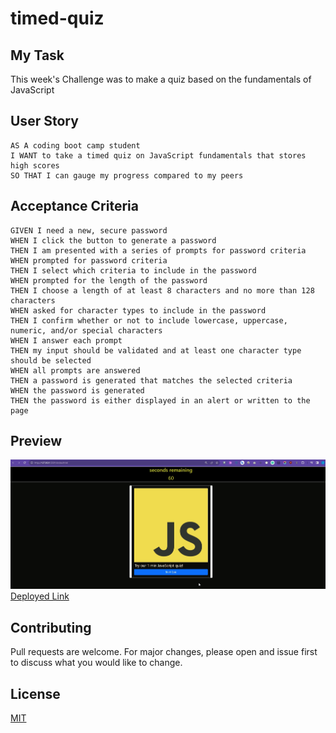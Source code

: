 # timed-quiz

## My Task

This week's Challenge was to make a quiz based on the fundamentals of JavaScript


## User Story

```
AS A coding boot camp student
I WANT to take a timed quiz on JavaScript fundamentals that stores high scores
SO THAT I can gauge my progress compared to my peers

```

## Acceptance Criteria

```
GIVEN I need a new, secure password
WHEN I click the button to generate a password
THEN I am presented with a series of prompts for password criteria
WHEN prompted for password criteria
THEN I select which criteria to include in the password
WHEN prompted for the length of the password
THEN I choose a length of at least 8 characters and no more than 128 characters
WHEN asked for character types to include in the password
THEN I confirm whether or not to include lowercase, uppercase, numeric, and/or special characters
WHEN I answer each prompt
THEN my input should be validated and at least one character type should be selected
WHEN all prompts are answered
THEN a password is generated that matches the selected criteria
WHEN the password is generated
THEN the password is either displayed in an alert or written to the page
```


## Preview
![preview image](./assets/images/timed-quiz%20screenshot%20(2).png)
[Deployed Link](https://janiece-lewis.github.io/timed-quiz-web/)

## Contributing
Pull requests are welcome. For major changes, please open and issue first to discuss what you would like to change.


## License
[MIT](https://choosealicense.com/licenses/mit/)
